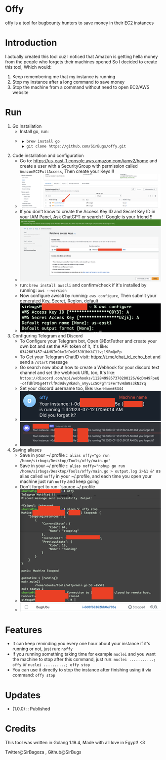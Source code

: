 # Offy
offy is a tool for bugbounty hunters to save money in their EC2 instances

# Introduction
I actually created this tool cuz I noticed that Amazon is getting hella money from the people who forgets their machines opened
So I decided to create this tool, Which would:
1. Keep remembering me that my instance is running
2. Stop my instance after a long command to save money
3. Stop the machine from a command without need to open EC2/AWS website

# Run
1. Go Installation
   - Install go, run:
   - ```
      ▶ brew install go
      ▶ git clone https://github.com/SirBugs/offy.git
     ```
1. Code installation and configuration
    - Go to: https://us-east-1.console.aws.amazon.com/iamv2/home and create a user with a SecurityGroup with permission called `AmazonEC2FullAccess`, Then create your Keys !!
    - ![Alt text](https://raw.githubusercontent.com/SirBugs/Offy/main/imgs/Screen%20Shot%202023-07-12%20at%205.13.19%20AM.png)
    - If you don't know to create the Access Key ID and Secret Key ID in your IAM Panel, Ask ChatGPT or search !! Google is your friend !!
    - ![Alt text](https://raw.githubusercontent.com/SirBugs/Offy/main/imgs/Screen%20Shot%202023-07-12%20at%204.48.24%20AM.png)
    - run: `brew install awscli` and confirm/check if it's installed by running: `aws --version`
    - Now configure awscli by running: `aws configure`, Then submit your generated Key, Secret, Region, default
    - ![Alt text](https://raw.githubusercontent.com/SirBugs/Offy/main/imgs/Screen%20Shot%202023-07-12%20at%205.58.19%20AM.png)
2. Configuring Telegram and Discord
    - To Configure your Telegram bot, Open @BotFather and create your own bot and set the API token of it, It's like: `6342603457:AAH6Im9kxIdDeXS3J01hKkC1lvjl9RmQoPp`
    - To Get your Telegram ChatID visit: https://t.me/chat_id_echo_bot and send a `/start` message
    - Go search now about how to create a Webhook for your discord text channel and set the webhook URL too, It's like: `https://discord.com/api/webhooks/1128499857370200126/GqDm49FpeQ-c4fdhlM5g44TrlfKd9dvyWkAoh_nVyvLc5OFgTr5FerTvHdW8s3kN3Yq`
    - Set your discord username too, like: `UserName#8344`
    - ![Alt text](https://raw.githubusercontent.com/SirBugs/Offy/main/imgs/Screen%20Shot%202023-07-12%20at%205.37.25%20AM.png)
    - ![Alt text](https://raw.githubusercontent.com/SirBugs/Offy/main/imgs/Screen%20Shot%202023-07-12%20at%205.38.10%20AM.png)
3. Saving aliases
    - Save in your ~/.profile :: `alias offy="go run /home/sirbugs/Desktop/Tools/offy/main.go"`
    - Save in your ~/.profile :: `alias noffy="nohup go run /home/sirbugs/Desktop/Tools/offy/main.go > output.log 2>&1 &"` as alias called `noffy` in your  ~/.profile, and each time you open your machine just run `noffy` and keep going
    - Don't forget to run: `source ~/.profile
    - ![Alt text](https://raw.githubusercontent.com/SirBugs/Offy/main/imgs/Screen%20Shot%202023-07-12%20at%205.51.38%20AM.png)
    - ![Alt text](https://raw.githubusercontent.com/SirBugs/Offy/main/imgs/Screen%20Shot%202023-07-12%20at%205.51.27%20AM.png)

# Features
- It can keep reminding you every one hour about your instance if it's running or not, just run: `noffy`
- If you running something taking time for example `nuclei` and you want the machine to stop after this command, just run: `nuclei ...........; offy` or `nuclei ..........; offy stop`
- You can use it directly to stop the instance after finishing using it via command: `offy stop`

# Updates
- (1.0.0) :: Published

# Credits
This tool was written in Golang 1.19.4, Made with all love in Egypt! <3

Twitter@SirBagoza , Github@SirBugs
